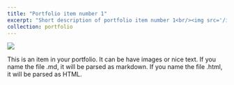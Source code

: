 ```yaml
---
title: "Portfolio item number 1"
excerpt: "Short description of portfolio item number 1<br/><img src='/images/500x300.png'>"
collection: portfolio
---
```


<img src='/images/500x300.png'> <p align="left"> This is an item in your portfolio. It can be have images or nice text. If you name the file .md, it will be parsed as markdown. If    you name the file .html, it will be parsed as HTML. </p>
